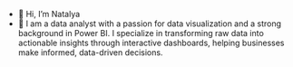 - 👋 Hi, I’m Natalya
- 👀 I am a data analyst with a passion for data visualization and a strong background in Power BI. I specialize in transforming raw data into actionable insights through interactive dashboards, helping businesses make informed, data-driven decisions. 

<!---
tistechko/tistechko is a ✨ special ✨ repository because its `README.md` (this file) appears on your GitHub profile.
You can click the Preview link to take a look at your changes.
--->
